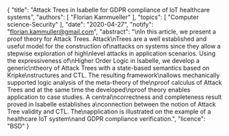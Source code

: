 {
    "title": "Attack Trees in Isabelle for GDPR compliance of IoT healthcare systems",
    "authors": [
        "Florian Kammueller"
    ],
    "topics": [
        "Computer science-Security"
    ],
    "date": "2020-04-27",
    "notify": "florian.kammuller@gmail.com",
    "abstract": "\nIn this article, we present a proof theory for Attack Trees. Attack\nTrees are a well established and useful model for the construction of\nattacks on systems since they allow a stepwise exploration of high\nlevel attacks in application scenarios. Using the expressiveness of\nHigher Order Logic in Isabelle, we develop a generic\ntheory of Attack Trees with a state-based semantics based on Kripke\nstructures and CTL. The resulting framework\nallows mechanically supported logic analysis of the meta-theory of the\nproof calculus of Attack Trees and at the same time the developed\nproof theory enables application to case studies. A central\ncorrectness and completeness result proved in Isabelle establishes a\nconnection between the notion of Attack Tree validity and CTL. The\napplication is illustrated on the example of a healthcare IoT system\nand GDPR compliance verification.",
    "licence": "BSD"
}